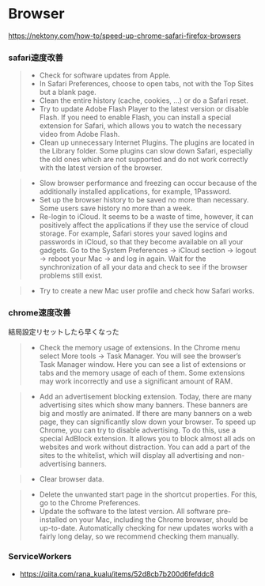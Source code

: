 # Browser



<https://nektony.com/how-to/speed-up-chrome-safari-firefox-browsers>

### safari速度改善

> - Check for software updates from Apple.
> - In Safari Preferences, choose to open tabs, not with the Top Sites but a blank page.
> - Clean the entire history (cache, cookies, …) or do a Safari reset.
> - Try to update Adobe Flash Player to the latest version or disable Flash. If you need to enable Flash, you can install a special extension for Safari, which allows you to watch the necessary video from Adobe Flash.
> - Clean up unnecessary Internet Plugins. The plugins are located in the Library folder. Some plugins can slow down Safari, especially the old ones which are not supported and do not work correctly with the latest version of the browser.

> - Slow browser performance and freezing can occur because of the additionally installed applications, for example, 1Password.
> - Set up the browser history to be saved no more than necessary. Some users save history no more than a week.
> - Re-login to iCloud. It seems to be a waste of time, however, it can positively affect the applications if they use the service of cloud storage. For example, Safari stores your saved logins and passwords in iCloud, so that they become available on all your gadgets. Go to the System Preferences → iCloud section → logout → reboot your Mac → and log in again. Wait for the synchronization of all your data and check to see if the browser problems still exist.

> - Try to create a new Mac user profile and check how Safari works.

### chrome速度改善

結局設定リセットしたら早くなった


> - Check the memory usage of extensions. In the Chrome menu select More tools → Task Manager. You will see the browser’s Task Manager window. Here you can see a list of extensions or tabs and the memory usage of each of them. Some extensions may work incorrectly and use a significant amount of RAM.

> - Add an advertisement blocking extension. Today, there are many advertising sites which show many banners. These banners are big and mostly are animated. If there are many banners on a web page, they can significantly slow down your browser. To speed up Chrome, you can try to disable advertising. To do this, use a special AdBlock extension. It allows you to block almost all ads on websites and work without distraction. You can add a part of the sites to the whitelist, which will display all advertising and non-advertising banners.

> - Clear browser data.

> - Delete the unwanted start page in the shortcut properties. For this, go to the Chrome Preferences.
> - Update the software to the latest version. All software pre-installed on your Mac, including the Chrome browser, should be up-to-date. Automatically checking for new updates works with a fairly long delay, so we recommend checking them manually.

### ServiceWorkers

- <https://qiita.com/rana_kualu/items/52d8cb7b200d6fefddc8>
